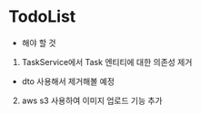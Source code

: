# TodoList

- 해야 할 것

1. TaskService에서 Task 엔티티에 대한 의존성 제거
  - dto 사용해서 제거해볼 예정
  
2. aws s3 사용하여 이미지 업로드 기능 추가
